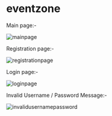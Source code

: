 # eventzone

Main page:-

![mainpage](https://user-images.githubusercontent.com/46812992/145940353-e74d907d-e605-450f-81cf-2956f427f07c.JPG)

Registration page:-

![registrationpage](https://user-images.githubusercontent.com/46812992/145940731-cd33514e-4c53-4450-a25f-607f4ed7f563.JPG)

Login page:-

![loginpage](https://user-images.githubusercontent.com/46812992/145940856-53f33d32-ae51-49bf-9dca-1653946f5f07.JPG)

Invalid Username / Password Message:-

![invalidusernamepassword](https://user-images.githubusercontent.com/46812992/145940960-33cbf451-da20-4e21-86be-c202345f575d.JPG)







